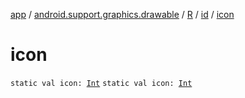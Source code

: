 [app](../../../index.md) / [android.support.graphics.drawable](../../index.md) / [R](../index.md) / [id](index.md) / [icon](.)

# icon

`static val icon: `[`Int`](https://kotlinlang.org/api/latest/jvm/stdlib/kotlin/-int/index.html)
`static val icon: `[`Int`](https://kotlinlang.org/api/latest/jvm/stdlib/kotlin/-int/index.html)